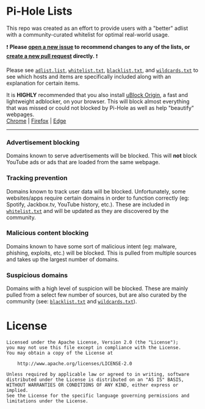 Pi-Hole Lists
=============
This repo was created as an effort to provide users with a "better" adlist with a community-curated whitelist for optimal real-world
usage.

:exclamation: **Please [open a new issue](https://github.com/IAreKyleW00t/pihole-lists/issues/new) to recommend changes to any of the
lists, or [create a new pull request](https://github.com/IAreKyleW00t/pihole-lists/compare) directly.** :exclamation:

Please see [`adlist.list`](adlist.list), [`whitelist.txt`](whitelist.txt), [`blacklist.txt`](blacklist.txt), and [`wildcards.txt`](wildcards.txt) to see which hosts and
items are specifically included along with an explanation for certain items.

It is **HIGHLY** recommended that you also install [uBlock Origin](https://github.com/gorhill/uBlock), a fast and lightweight adblocker,
on your browser. This will block almost everything that was missed or could not blocked by Pi-Hole as well as help "beautify" webpages.  
[Chrome](https://chrome.google.com/webstore/detail/ublock-origin/cjpalhdlnbpafiamejdnhcphjbkeiagm?hl=en) | 
[Firefox](https://addons.mozilla.org/en-US/firefox/addon/ublock-origin/) | 
[Edge](https://www.microsoft.com/en-us/store/p/ublock-origin/9nblggh444l4)

---

### Advertisement blocking
Domains known to serve advertisements will be blocked. This will **not** block YouTube ads or ads that are loaded from the same webpage.

### Tracking prevention
Domains known to track user data will be blocked. Unfortunately, some websites/apps require certain domains in order to function
correctly (eg: Spotify, Jackbox.tv, YouTube history, etc.). These are included in [`whitelist.txt`](whitelist.txt) and will be updated
as they are discovered by the community.

### Malicious content blocking
Domains known to have some sort of malicious intent (eg: malware, phishing, exploits, etc.) will be blocked. This is pulled from
multiple sources and takes up the largest number of domains.

### Suspicious domains
Domains with a high level of suspicion will be blocked. These are mainly pulled from a select few number of sources, but are also
curated by the community (see: [`blacklist.txt`](blacklist.txt) and [`wildcards.txt`](wildcards.txt)).

License
=======
```
Licensed under the Apache License, Version 2.0 (the "License");
you may not use this file except in compliance with the License.
You may obtain a copy of the License at

    http://www.apache.org/licenses/LICENSE-2.0

Unless required by applicable law or agreed to in writing, software
distributed under the License is distributed on an "AS IS" BASIS,
WITHOUT WARRANTIES OR CONDITIONS OF ANY KIND, either express or implied.
See the License for the specific language governing permissions and
limitations under the License.
```
